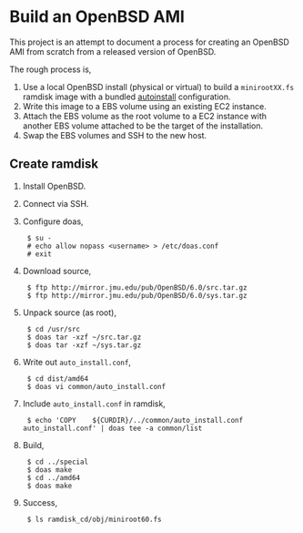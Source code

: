 
Build an OpenBSD AMI
====================

This project is an attempt to document a process for creating an OpenBSD AMI
from scratch from a released version of OpenBSD.

The rough process is,

1. Use a local OpenBSD install (physical or virtual) to build a `minirootXX.fs`
   ramdisk image with a bundled [autoinstall](http://man.openbsd.org/autoinstall)
   configuration.
2. Write this image to a EBS volume using an existing EC2 instance.
3. Attach the EBS volume as the root volume to a EC2 instance with another EBS
   volume attached to be the target of the installation.
4. Swap the EBS volumes and SSH to the new host.

Create ramdisk
--------------

1. Install OpenBSD.
2. Connect via SSH.
3. Configure doas,

        $ su -
        # echo allow nopass <username> > /etc/doas.conf
        # exit

4. Download source,

        $ ftp http://mirror.jmu.edu/pub/OpenBSD/6.0/src.tar.gz
        $ ftp http://mirror.jmu.edu/pub/OpenBSD/6.0/sys.tar.gz

5. Unpack source (as root),

        $ cd /usr/src
        $ doas tar -xzf ~/src.tar.gz
        $ doas tar -xzf ~/sys.tar.gz

6. Write out `auto_install.conf`,

        $ cd dist/amd64
        $ doas vi common/auto_install.conf

7. Include `auto_install.conf` in ramdisk,

        $ echo 'COPY    ${CURDIR}/../common/auto_install.conf   auto_install.conf' | doas tee -a common/list

8. Build,

        $ cd ../special
        $ doas make
        $ cd ../amd64
        $ doas make

9. Success,

        $ ls ramdisk_cd/obj/miniroot60.fs

